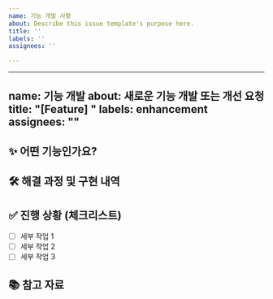 ```yaml
---
name: 기능 개발 사황
about: Describe this issue template's purpose here.
title: ''
labels: ''
assignees: ''

---
```


---
name: 기능 개발
about: 새로운 기능 개발 또는 개선 요청
title: "[Feature] "
labels: enhancement
assignees: ""
---

## ✨ 어떤 기능인가요?
<!-- 추가/개선하려는 기능에 대해 간단히 설명해 주세요. -->

## 🛠️ 해결 과정 및 구현 내역
<!-- 어떤 방식으로 기능을 구현할 계획인지, 또는 실제로 어떤 구현을 했는지 상세히 작성해 주세요. -->

## ✅ 진행 상황 (체크리스트)
- [ ] 세부 작업 1
- [ ] 세부 작업 2
- [ ] 세부 작업 3

## 📚 참고 자료
<!-- 관련 문서, 이슈, 링크 등 자유롭게 첨부해 주세요. -->
